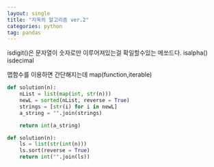 ```yaml
---
layout: single
title: "지옥의 알고리즘 ver.2"
categories: python
tag: pandas
---
```




isdigit()은 문자열이 숫자로만 이루어져있는걸 확일할수있는 메쏘드다.
isalpha()
isdecimal

맵함수를 이용하면 간단해지는데
map(function,iterable)

```python
def solution(n):
	nList = list(map(int, str(n)))
    newL = sorted(nList, reverse = True)
    strings = [str(i) for i in newL]
    a_string = "".join(strings)

    return int(a_string)
```

```python
def solution(n):
    ls = list(str(int(n)))
    ls.sort(reverse = True)
    return int("".join(ls))
```
